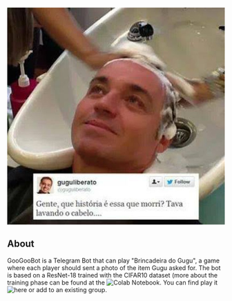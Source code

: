 ![Image of Gugu](https://github.com/vitorfrois/GooGooBot/blob/main/gugu.jpg)
## About
GooGooBot is a Telegram Bot that can play "Brincadeira do Gugu", a game where each player should sent a photo of the item Gugu asked for.
The bot is based on a ResNet-18 trained with the CIFAR10 dataset (more about the training phase can be found at the 
![Colab Notebook](https://github.com/vitorfrois/GooGooBot/blob/main/BotTraining.ipynb). You can find play it ![here](https://t.me/gugu_telegram_bot) or add to an existing group.
